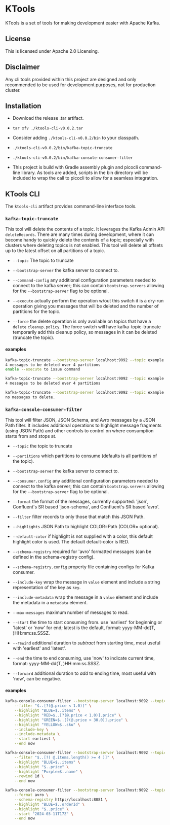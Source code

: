 # KTools

KTools is a set of tools for making development easier with Apache Kafka.

## License

This is licensed under Apache 2.0 Licensing.

## Disclaimer

Any cli tools provided within this project are designed and only recommended to be used for development purposes, 
not for production cluster.

## Installation

* Download the release .tar artifact.

* `tar xfv ./ktools-cli-v0.0.2.tar`

* Consider adding `./ktools-cli-v0.0.2/bin` to your classpath.

* `./ktools-cli-v0.0.2/bin/kafka-topic-truncate`
* `./ktools-cli-v0.0.2/bin/kafka-console-consumer-filter`

* This project is build with Gradle assembly plugin and picocli command-line library. As tools are added,
scripts in the bin directory will be included to wrap the call to picocli to allow for a seamless integration.


## KTools CLI

The `ktools-cli` artifact provides command-line interface tools.

### `kafka-topic-truncate`

This tool will delete the contents of a topic. It leverages the Kafka Admin API `deleteRecords`. There are many times
during development, where it can become handy to quickly delete the contents of a topic; especially with clusters
where deleting topics is not enabled. This tool will delete all offsets up to the latest offset on all partitions
of a topic.

* `--topic` The topic to truncate

* `--bootstrap-server` the kafka server to connect to.

* `--command-config` any additional configuration parameters needed to connect to the kafka server; this can
contain `bootstrap.servers` allowing for the `--bootstrap-server` flag to be optional.

* `--execute` actually perform the operation w/out this switch it is a dry-run operation giving you messages
that will be deleted and the number of partitions for the topic.

* `--force` the delete operation is only available on topics that have a `delete` `cleanup.policy`. The force
switch will have kafka-topic-truncate temporarily add this cleanup policy, so messages in it can be deleted
(truncate the topic).

#### examples

```bash
kafka-topic-truncate --bootstrap-server localhost:9092 --topic example
4 messages to be deleted over 4 partitions
enable --execute to issue command
```

```bash
kafka-topic-truncate --bootstrap-server localhost:9092 --topic example --execute
4 messages to be deleted over 4 partitions
```

```bash
kafka-topic-truncate --bootstrap-server localhost:9092 --topic example --execute
no messages to delete.
```


### `kafka-console-consumer-filter`

This tool will filter JSON, JSON Schema, and Avro messages by a JSON Path filter. It includes additional
operations to highlight message fragments (using JSON Path) and other controls to control on where
consumption starts from and stops at.

* `--topic` the topic to truncate

* `--partitions` which partitions to consume (defaults is all partitions of the topic).

* `--bootstrap-server` the kafka server to connect to.

* `--consumer.config` any additional configuration parameters needed to connect to the kafka server; this can
  contain `bootstrap.servers` allowing for the `--bootstrap-server` flag to be optional.

* `--format` the format of the messages, currently supported: 'json', Confluent's SR based 'json-schema', and Confluent's SR based 'avro'.

* `--filter` filter records to only those that match this JSON Path.

* `--highlights` JSON Path to highlight COLOR=Path (COLOR= optional).

* `--default-color` if highlight is not supplied with a color, this default highlight color is used. The default default-color is RED.

* `--schema-registry` required for 'avro' formatted messages (can be defined in the schema-registry config).

* `--schema-registry.config` property file containing configs for Kafka consumer.

* `--include-key` wrap the message in `value` element and include a string representation of the key as `key`.

* `--include-metadata` wrap the message in a `value` element and include the metadata in a `metadata` element.

* `--max-messages` maximum number of messages to read.

* `--start` the time to start consuming from. use 'earliest' for beginning or 'latest' or 'now' for end; latest is the default, format: yyyy-MM-dd(T, )HH:mm:ss.SSSZ.

* `--rewind` additional duration to *subtract* from starting time, most useful with 'earliest' and 'latest'.

* `--end` the time to end consuming, use 'now' to indicate current time, format: yyyy-MM-dd(T, )HH:mm:ss.SSSZ.

* `--forward` additional duration to *add* to ending time, most useful with 'now', can be negative.

#### examples

```bash
kafka-console-consumer-filter --bootstrap-server localhost:9092 --topic orders-pickup \
    --filter "$..[?(@.price < 1.0)]" \
    --highlight "BLUE=$..items" \
    --highlight "RED=$..[?(@.price < 1.0)].price" \
    --highlight "GREEN=$..[?(@.price > 30.0)].price" \
    --highlight "YELLOW=$..sku" \
    --include-key \
    --include-metadata \
    --start earliest \
    --end now
```

```bash
kafka-console-consumer-filter --bootstrap-server localhost:9092 --topic orders-pickup \
    --filter "$..[?( @.items.length() >= 4 )]" \
    --highlight "BLUE=$..items" \
    --highlight "$..price" \
    --highlight "Purple=$..name" \
    --rewind 1d \
    --end now
```

```bash
kafka-console-consumer-filter --bootstrap-server localhost:9092 --topic purchase-orders \
    --format avro \
    --schema-registry http://localhost:8081 \
    --highlight "BLUE=$..orderId" \
    --highlight "$..price" \
    --start "2024-03-11T17Z" \
    --end now
```
